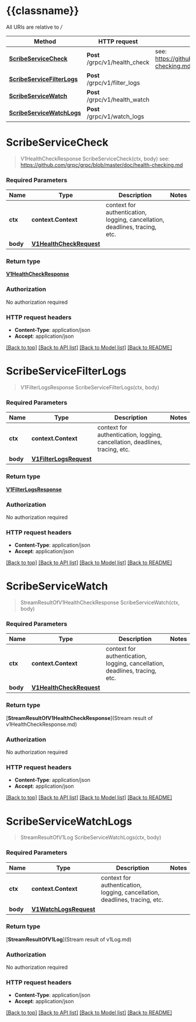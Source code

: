 # {{classname}}

All URIs are relative to */*

Method | HTTP request | Description
------------- | ------------- | -------------
[**ScribeServiceCheck**](ScribeServiceApi.md#ScribeServiceCheck) | **Post** /grpc/v1/health_check | see: https://github.com/grpc/grpc/blob/master/doc/health-checking.md
[**ScribeServiceFilterLogs**](ScribeServiceApi.md#ScribeServiceFilterLogs) | **Post** /grpc/v1/filter_logs | 
[**ScribeServiceWatch**](ScribeServiceApi.md#ScribeServiceWatch) | **Post** /grpc/v1/health_watch | 
[**ScribeServiceWatchLogs**](ScribeServiceApi.md#ScribeServiceWatchLogs) | **Post** /grpc/v1/watch_logs | 

# **ScribeServiceCheck**
> V1HealthCheckResponse ScribeServiceCheck(ctx, body)
see: https://github.com/grpc/grpc/blob/master/doc/health-checking.md

### Required Parameters

Name | Type | Description  | Notes
------------- | ------------- | ------------- | -------------
 **ctx** | **context.Context** | context for authentication, logging, cancellation, deadlines, tracing, etc.
  **body** | [**V1HealthCheckRequest**](V1HealthCheckRequest.md)|  | 

### Return type

[**V1HealthCheckResponse**](v1HealthCheckResponse.md)

### Authorization

No authorization required

### HTTP request headers

 - **Content-Type**: application/json
 - **Accept**: application/json

[[Back to top]](#) [[Back to API list]](../README.md#documentation-for-api-endpoints) [[Back to Model list]](../README.md#documentation-for-models) [[Back to README]](../README.md)

# **ScribeServiceFilterLogs**
> V1FilterLogsResponse ScribeServiceFilterLogs(ctx, body)


### Required Parameters

Name | Type | Description  | Notes
------------- | ------------- | ------------- | -------------
 **ctx** | **context.Context** | context for authentication, logging, cancellation, deadlines, tracing, etc.
  **body** | [**V1FilterLogsRequest**](V1FilterLogsRequest.md)|  | 

### Return type

[**V1FilterLogsResponse**](v1FilterLogsResponse.md)

### Authorization

No authorization required

### HTTP request headers

 - **Content-Type**: application/json
 - **Accept**: application/json

[[Back to top]](#) [[Back to API list]](../README.md#documentation-for-api-endpoints) [[Back to Model list]](../README.md#documentation-for-models) [[Back to README]](../README.md)

# **ScribeServiceWatch**
> StreamResultOfV1HealthCheckResponse ScribeServiceWatch(ctx, body)


### Required Parameters

Name | Type | Description  | Notes
------------- | ------------- | ------------- | -------------
 **ctx** | **context.Context** | context for authentication, logging, cancellation, deadlines, tracing, etc.
  **body** | [**V1HealthCheckRequest**](V1HealthCheckRequest.md)|  | 

### Return type

[**StreamResultOfV1HealthCheckResponse**](Stream result of v1HealthCheckResponse.md)

### Authorization

No authorization required

### HTTP request headers

 - **Content-Type**: application/json
 - **Accept**: application/json

[[Back to top]](#) [[Back to API list]](../README.md#documentation-for-api-endpoints) [[Back to Model list]](../README.md#documentation-for-models) [[Back to README]](../README.md)

# **ScribeServiceWatchLogs**
> StreamResultOfV1Log ScribeServiceWatchLogs(ctx, body)


### Required Parameters

Name | Type | Description  | Notes
------------- | ------------- | ------------- | -------------
 **ctx** | **context.Context** | context for authentication, logging, cancellation, deadlines, tracing, etc.
  **body** | [**V1WatchLogsRequest**](V1WatchLogsRequest.md)|  | 

### Return type

[**StreamResultOfV1Log**](Stream result of v1Log.md)

### Authorization

No authorization required

### HTTP request headers

 - **Content-Type**: application/json
 - **Accept**: application/json

[[Back to top]](#) [[Back to API list]](../README.md#documentation-for-api-endpoints) [[Back to Model list]](../README.md#documentation-for-models) [[Back to README]](../README.md)

